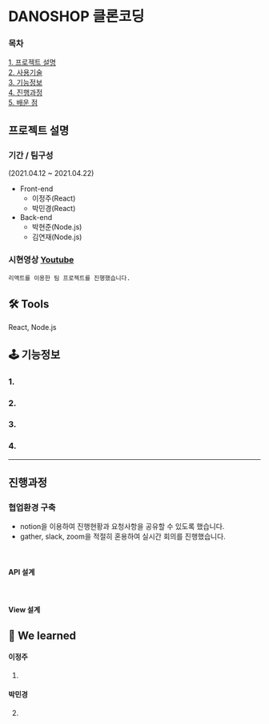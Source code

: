 # DANOSHOP 클론코딩

<!-- ![ezgif com-gif-maker (8)](https://user-images.githubusercontent.com/68773118/115060264-a0c68000-9f22-11eb-8c3d-c009883847c3.gif) -->

### 목차

[1. 프로젝트 설명 ](#프로젝트-설명)<br/>
[2. 사용기술 ](#tools)<br/>
[3. 기능정보 ](#-기능정보)<br/>
[4. 진행과정 ](#진행과정)<br/>
[5. 배운 점 ](#-we-learned)<br/>

## 프로젝트 설명

### 기간 / 팀구성

(2021.04.12 ~ 2021.04.22)

- Front-end
  - 이정주(React)
  - 박민경(React)
- Back-end
  - 박현준(Node.js)
  - 김연재(Node.js)

<!-- ![image](https://user-images.githubusercontent.com/68773118/115060388-c489c600-9f22-11eb-8b1d-d88cc5d25ad1.png) -->

### 시현영상 [Youtube]()

```
리액트를 이용한 팀 프로젝트를 진행했습니다.
```

## 🛠 Tools

React, Node.js

## 🕹 기능정보

### 1.

<!-- ![ezgif com-gif-maker (7)](https://user-images.githubusercontent.com/68773118/115060060-5ba24e00-9f22-11eb-970f-071c75ddba67.gif) -->

### 2.

<!-- ![image](https://user-images.githubusercontent.com/68773118/115060153-7ffe2a80-9f22-11eb-9d58-fef5deefcf97.png) -->

### 3.

<!-- ![ezgif com-gif-maker (8)](https://user-images.githubusercontent.com/68773118/115060264-a0c68000-9f22-11eb-8c3d-c009883847c3.gif) -->

### 4.

---

## 진행과정

### 협업환경 구축

- notion을 이용하여 진행현황과 요청사항을 공유할 수 있도록 했습니다.
- gather, slack, zoom을 적절히 혼용하여 실시간 회의를 진행했습니다.

<!-- ![](https://images.velog.io/images/mygomi/post/7f26afec-e3ab-4e7e-b2e4-c736d7253276/2.png) -->
<br>

#### API 설계

<!-- 이번 프로젝트를 통해 <span style="color:#FF7948">API설계의 중요성</span>을 실감할 수 있었습니다.
API 설계 필요성에 대한 인식 부족과 미흡한 설계로 프로젝트 진행 도중, 후반부에 오류가 몇 차례 발생하였고 프론트-백이 실시간으로 코드 에러를 해결해나가며 API설계를 수정하는 일이 있었기 때문입니다.
request, response data형태를 사전에 잘 설계하여야 하고 협의된 내용을 반드시 지켜야 함을 (또는 수정하더라도 반드시 사전협의와 소통이 필요하다는 것을) 알게 되었습니다. -->

<!-- ![](https://images.velog.io/images/mygomi/post/ece67f36-fd84-4edd-83f6-dfa807194e08/image.png) -->

<br>

#### View 설계

<!-- 다른 팀원이 github에 공유 레포지토리를 생성하는 동안 View를 분석하여 <span style="color:#FF7948">Figma를 이용해 팀원간 공유할 수 있는 자료</span>를 만들었습니다.
Figma는 디자인 툴이긴 하나 현업에서 디자이너와 협업 시에 접하게 될 수도 있겠다는 생각에 간단하게나마 직접 사용해보고자 했습니다.
**협업하는 이가 어떤 일을 어떻게 하는 지 관심을 가지는 것도 중요하다고 생각하기 때문입니다.**

View를 분석할 때는 눈에 보이는 디자인을 기준으로 <span style="color:#FF7948">컴포넌트를 어떻게 세분화 시킬 지</span> 고민하며 분석했습니다.
프로젝트를 진행하며 **데이터를 효율적으로 관리할 수 있도록 데이터의 흐름도 고려하여 컴포넌트를 설계해야 함을 깨달았습니다.** -->

<!-- ![](https://images.velog.io/images/mygomi/post/90c4df29-2462-4a7a-b43e-a38ea46b26ea/image.png) -->

## 🔎 We learned

#### 이정주

1.

#### 박민경

2.

<!-- 1. 실제 사이트에서 어떤 식으로 뷰를 구현하는 지 (개발자 도구에서 확인가능한 html, css에 한함)
2. 간단해보이는 기능들도 얼마나 많은 경우의 수를 고려하고 고민하여 로직을 짜야하는 지
3. 프론트와 백이 각각 어떤 역할을 수행해야 하는 지
4. 다른 팀원이 각자 역할에 집중할 수 있는 환경을 조성하기 위해 내가 할 수 있는 것들, 해야 하는 것들 -->
